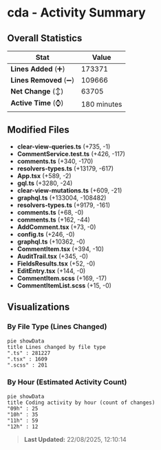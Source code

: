 # cda - Activity Summary 

## Overall Statistics

| Stat                   | Value                                                             |
| ---------------------- | ----------------------------------------------------------------- |
| **Lines Added** (➕)   | 173371                                          |
| **Lines Removed** (➖) | 109666                                        |
| **Net Change** (↕)    | 63705                |
| **Active Time** (⌚)   | 180 minutes |


## Modified Files
- **clear-view-queries.ts** (+735, -1)
- **CommentService.test.ts** (+426, -117)
- **comments.ts** (+340, -170)
- **resolvers-types.ts** (+13179, -617)
- **App.tsx** (+589, -2)
- **gql.ts** (+3280, -24)
- **clear-view-mutations.ts** (+609, -21)
- **graphql.ts** (+133004, -108482)
- **resolvers-types.ts** (+9179, -161)
- **comments.ts** (+68, -0)
- **comments.ts** (+162, -44)
- **AddComment.tsx** (+73, -0)
- **config.ts** (+246, -0)
- **graphql.ts** (+10362, -0)
- **CommentItem.tsx** (+394, -10)
- **AuditTrail.tsx** (+345, -0)
- **FieldsResults.tsx** (+52, -0)
- **EditEntry.tsx** (+144, -0)
- **CommentItem.scss** (+169, -17)
- **CommentItemList.scss** (+15, -0)

## Visualizations

### By File Type (Lines Changed)

```mermaid
pie showData
title Lines changed by file type
".ts" : 281227
".tsx" : 1609
".scss" : 201
```

### By Hour (Estimated Activity Count)

```mermaid
pie showData
title Coding activity by hour (count of changes)
"09h" : 25
"10h" : 35
"11h" : 59
"12h" : 12
```


> **Last Updated:** 22/08/2025, 12:10:14